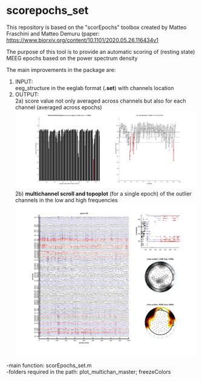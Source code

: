 # scorepochs_set

This repository is based on the "scorEpochs" toolbox created by Matteo Fraschini and Matteo Demuru
(paper: https://www.biorxiv.org/content/10.1101/2020.05.26.116434v1

The purpose of this tool is to provide an automatic scoring of (resting state) MEEG epochs 
based on the power spectrum density 

The main improvements in the package are:
1) INPUT:  
   eeg_structure in the eeglab format (**.set**) with channels location 
2) OUTPUT:  
   2a) score value not only averaged across channels but also for each channel (averaged across epochs)
          ![scorepochs](https://github.com/aavitale/scorepochs_set/blob/main/fig1_scorepoch_xchannel.jpg)
   2b) **multichannel scroll and topoplot** (for a single epoch) 
   of the outlier channels in the low and high frequencies
   ![multichanscroll](https://github.com/aavitale/scorepochs_set/blob/main/fig2_multichannel_scroll_topoplot.jpg)
   
-main function: scorEpochs_set.m  
-folders required in the path: plot_multichan_master; freezeColors
